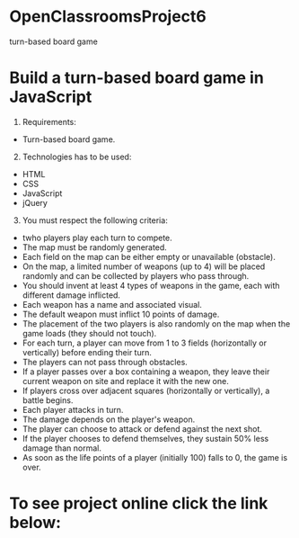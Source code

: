 # OpenClassroomsProject6
turn-based board game
# Build a turn-based board game in JavaScript
1. Requirements:

 * Turn-based board game.

2. Technologies has to be used:
 * HTML
 * CSS
 * JavaScript
 * jQuery

3. You must respect the following criteria:

 * twho players play each turn to compete.
 * The map must be randomly generated.
 * Each field on the map can be either empty or unavailable (obstacle).
 * On the map, a limited number of weapons (up to 4) will be placed randomly and can be collected by players who pass through.
 * You should invent at least 4 types of weapons in the game, each with different damage inflicted.
 * Each weapon has a name and associated visual.
 * The default weapon must inflict 10 points of damage.
 * The placement of the two players is also randomly on the map when the game loads (they should not touch).
 * For each turn, a player can move from 1 to 3 fields (horizontally or vertically) before ending their turn.
 * The players can not pass through obstacles.
 * If a player passes over a box containing a weapon, they leave their current weapon on site and replace it with the new one.
 * If players cross over adjacent squares (horizontally or vertically), a battle begins.
 * Each player attacks in turn.
 * The damage depends on the player's weapon.
 * The player can choose to attack or defend against the next shot.
 * If the player chooses to defend themselves, they sustain 50% less damage than normal.
 * As soon as the life points of a player (initially 100) falls to 0, the game is over.

# To see project online click the link below:

